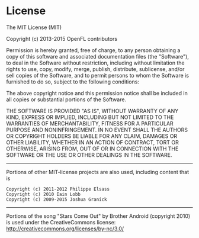 License
=======

The MIT License (MIT)

Copyright (c) 2013-2015 OpenFL contributors

Permission is hereby granted, free of charge, to any person obtaining a copy
of this software and associated documentation files (the "Software"), to deal
in the Software without restriction, including without limitation the rights
to use, copy, modify, merge, publish, distribute, sublicense, and/or sell
copies of the Software, and to permit persons to whom the Software is
furnished to do so, subject to the following conditions:

The above copyright notice and this permission notice shall be included in
all copies or substantial portions of the Software.

THE SOFTWARE IS PROVIDED "AS IS", WITHOUT WARRANTY OF ANY KIND, EXPRESS OR
IMPLIED, INCLUDING BUT NOT LIMITED TO THE WARRANTIES OF MERCHANTABILITY,
FITNESS FOR A PARTICULAR PURPOSE AND NONINFRINGEMENT. IN NO EVENT SHALL THE
AUTHORS OR COPYRIGHT HOLDERS BE LIABLE FOR ANY CLAIM, DAMAGES OR OTHER
LIABILITY, WHETHER IN AN ACTION OF CONTRACT, TORT OR OTHERWISE, ARISING FROM,
OUT OF OR IN CONNECTION WITH THE SOFTWARE OR THE USE OR OTHER DEALINGS IN
THE SOFTWARE.

-------

Portions of other MIT-license projects are also used, including content that is

    Copyright (c) 2011-2012 Philippe Elsass
    Copyright (c) 2010 Iain Lobb
    Copyright (c) 2009-2015 Joshua Granick

-------

Portions of the song "Stars Come Out" by Brother Android (copyright 2010) is used
under the CreativeCommons license: http://creativecommons.org/licenses/by-nc/3.0/
